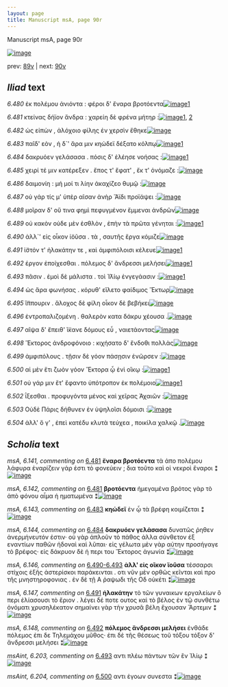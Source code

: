 ```yaml
---
layout: page
title: Manuscript msA, page 90r
---
```


Manuscript msA, page 90r

[![image](http://www.homermultitext.org/iipsrv?OBJ=IIP,1.0&FIF=/project/homer/pyramidal/deepzoom/hmt/vaimg/2017a/VA090RN_0262.tif&WID=100&CVT=JPEG)](http://www.homermultitext.org/ict2/?urn=urn:cite2:hmt:vaimg.2017a:VA090RN_0262)

prev:  [89v](../89v/) | next:  [90v](../90v/)

## *Iliad* text

*6.480* <a id="6.480"/> ἐκ πολέμου ἀνιόντα : φέροι δ' ἔναρα βροτόεντα[![image](http://www.homermultitext.org/iipsrv?OBJ=IIP,1.0&FIF=/project/homer/pyramidal/deepzoom/hmt/vaimg/2017a/VA090RN_0262.tif&RGN=0.162,0.2096,0.467,0.0346&WID=1000&CVT=JPEG)](http://www.homermultitext.org/ict2/?urn=urn:cite2:hmt:vaimg.2017a:VA090RN_0262@0.162,0.2096,0.467,0.0346)[1](#msAil_6.293)

*6.481* <a id="6.481"/> κτείνας δήϊον ἄνδρα : χαρείη δὲ φρένα μήτηρ :[![image](http://www.homermultitext.org/iipsrv?OBJ=IIP,1.0&FIF=/project/homer/pyramidal/deepzoom/hmt/vaimg/2017a/VA090RN_0262.tif&RGN=0.162,0.2359,0.467,0.0263&WID=1000&CVT=JPEG)](http://www.homermultitext.org/ict2/?urn=urn:cite2:hmt:vaimg.2017a:VA090RN_0262@0.162,0.2359,0.467,0.0263)[1](#msA_6.142), [2](#msA_6.141)

*6.482* <a id="6.482"/> ὡς εἰπὼν , ἀλόχοιο φίλης ἐν χερσὶν ἔθηκε[![image](http://www.homermultitext.org/iipsrv?OBJ=IIP,1.0&FIF=/project/homer/pyramidal/deepzoom/hmt/vaimg/2017a/VA090RN_0262.tif&RGN=0.153,0.2547,0.467,0.0263&WID=1000&CVT=JPEG)](http://www.homermultitext.org/ict2/?urn=urn:cite2:hmt:vaimg.2017a:VA090RN_0262@0.153,0.2547,0.467,0.0263)

*6.483* <a id="6.483"/> παῖδ' εὸν , ἡ δ`' ἄρα μιν κηώδεϊ δέξατο κόλπῳ[![image](http://www.homermultitext.org/iipsrv?OBJ=IIP,1.0&FIF=/project/homer/pyramidal/deepzoom/hmt/vaimg/2017a/VA090RN_0262.tif&RGN=0.153,0.2727,0.467,0.0263&WID=1000&CVT=JPEG)](http://www.homermultitext.org/ict2/?urn=urn:cite2:hmt:vaimg.2017a:VA090RN_0262@0.153,0.2727,0.467,0.0263)[1](#msA_6.143)

*6.484* <a id="6.484"/> δακρυόεν γελάσασα . πόσις δ' ἐλέησε νοήσας :[![image](http://www.homermultitext.org/iipsrv?OBJ=IIP,1.0&FIF=/project/homer/pyramidal/deepzoom/hmt/vaimg/2017a/VA090RN_0262.tif&RGN=0.151,0.29,0.467,0.0263&WID=1000&CVT=JPEG)](http://www.homermultitext.org/ict2/?urn=urn:cite2:hmt:vaimg.2017a:VA090RN_0262@0.151,0.29,0.467,0.0263)[1](#msA_6.144)

*6.485* <a id="6.485"/> χειρί τέ μιν κατέρεξεν . ἔπος τ' ἔφατ' , ἔκ τ' ὀνόμαζε :[![image](http://www.homermultitext.org/iipsrv?OBJ=IIP,1.0&FIF=/project/homer/pyramidal/deepzoom/hmt/vaimg/2017a/VA090RN_0262.tif&RGN=0.156,0.3156,0.467,0.0263&WID=1000&CVT=JPEG)](http://www.homermultitext.org/ict2/?urn=urn:cite2:hmt:vaimg.2017a:VA090RN_0262@0.156,0.3156,0.467,0.0263)

*6.486* <a id="6.486"/> δαιμονίη : μή μοί τι λίην ἀκαχίζεο θυμῷ :[![image](http://www.homermultitext.org/iipsrv?OBJ=IIP,1.0&FIF=/project/homer/pyramidal/deepzoom/hmt/vaimg/2017a/VA090RN_0262.tif&RGN=0.154,0.3321,0.467,0.0263&WID=1000&CVT=JPEG)](http://www.homermultitext.org/ict2/?urn=urn:cite2:hmt:vaimg.2017a:VA090RN_0262@0.154,0.3321,0.467,0.0263)

*6.487* <a id="6.487"/> οὐ γάρ τίς μ' ὑπὲρ αῖσαν ἀνὴρ Ἄϊδι προϊάψει :[![image](http://www.homermultitext.org/iipsrv?OBJ=IIP,1.0&FIF=/project/homer/pyramidal/deepzoom/hmt/vaimg/2017a/VA090RN_0262.tif&RGN=0.154,0.3509,0.467,0.0263&WID=1000&CVT=JPEG)](http://www.homermultitext.org/ict2/?urn=urn:cite2:hmt:vaimg.2017a:VA090RN_0262@0.154,0.3509,0.467,0.0263)

*6.488* <a id="6.488"/> μοῖραν δ' οὔ τινα φημὶ πεφυγμένον ἔμμεναι ἀνδρῶν[![image](http://www.homermultitext.org/iipsrv?OBJ=IIP,1.0&FIF=/project/homer/pyramidal/deepzoom/hmt/vaimg/2017a/VA090RN_0262.tif&RGN=0.154,0.3711,0.467,0.0263&WID=1000&CVT=JPEG)](http://www.homermultitext.org/ict2/?urn=urn:cite2:hmt:vaimg.2017a:VA090RN_0262@0.154,0.3711,0.467,0.0263)

*6.489* <a id="6.489"/> οὐ κακὸν οὐδε μὲν ἐσθλὸν , ἐπὴν τὰ πρῶτα γένηται :[![image](http://www.homermultitext.org/iipsrv?OBJ=IIP,1.0&FIF=/project/homer/pyramidal/deepzoom/hmt/vaimg/2017a/VA090RN_0262.tif&RGN=0.154,0.3922,0.467,0.0263&WID=1000&CVT=JPEG)](http://www.homermultitext.org/ict2/?urn=urn:cite2:hmt:vaimg.2017a:VA090RN_0262@0.154,0.3922,0.467,0.0263)[1](#msA_6.145)

*6.490* <a id="6.490"/> ἀλλ`' εἰς οἶκον ἰ̈οῦσα . τὰ , σαυτῆς ἔργα κόμιζε[![image](http://www.homermultitext.org/iipsrv?OBJ=IIP,1.0&FIF=/project/homer/pyramidal/deepzoom/hmt/vaimg/2017a/VA090RN_0262.tif&RGN=0.149,0.411,0.467,0.0263&WID=1000&CVT=JPEG)](http://www.homermultitext.org/ict2/?urn=urn:cite2:hmt:vaimg.2017a:VA090RN_0262@0.149,0.411,0.467,0.0263)

*6.491* <a id="6.491"/> ἱ̈στόν τ' ἠλακάτην τε , καὶ ἀμφιπόλοισι κέλευε[![image](http://www.homermultitext.org/iipsrv?OBJ=IIP,1.0&FIF=/project/homer/pyramidal/deepzoom/hmt/vaimg/2017a/VA090RN_0262.tif&RGN=0.15,0.4282,0.467,0.0263&WID=1000&CVT=JPEG)](http://www.homermultitext.org/ict2/?urn=urn:cite2:hmt:vaimg.2017a:VA090RN_0262@0.15,0.4282,0.467,0.0263)[1](#msA_6.147)

*6.492* <a id="6.492"/> έργον ἐποίχεσθαι . πόλεμος δ' ἄνδρεσσι μελήσει[![image](http://www.homermultitext.org/iipsrv?OBJ=IIP,1.0&FIF=/project/homer/pyramidal/deepzoom/hmt/vaimg/2017a/VA090RN_0262.tif&RGN=0.146,0.4485,0.467,0.0263&WID=1000&CVT=JPEG)](http://www.homermultitext.org/ict2/?urn=urn:cite2:hmt:vaimg.2017a:VA090RN_0262@0.146,0.4485,0.467,0.0263)[1](#msA_6.148)

*6.493* <a id="6.493"/> πᾶσιν . ἐμοὶ δὲ μάλιστα . τοὶ Ἰ̈λίῳ ἐνγεγάασιν :[![image](http://www.homermultitext.org/iipsrv?OBJ=IIP,1.0&FIF=/project/homer/pyramidal/deepzoom/hmt/vaimg/2017a/VA090RN_0262.tif&RGN=0.146,0.4673,0.467,0.0263&WID=1000&CVT=JPEG)](http://www.homermultitext.org/ict2/?urn=urn:cite2:hmt:vaimg.2017a:VA090RN_0262@0.146,0.4673,0.467,0.0263)[1](#msAint_6.203)

*6.494* <a id="6.494"/> ὡς ἄρα φωνήσας . κόρυθ' εἵλετο φαίδιμος Ἕκτωρ[![image](http://www.homermultitext.org/iipsrv?OBJ=IIP,1.0&FIF=/project/homer/pyramidal/deepzoom/hmt/vaimg/2017a/VA090RN_0262.tif&RGN=0.147,0.4876,0.467,0.0263&WID=1000&CVT=JPEG)](http://www.homermultitext.org/ict2/?urn=urn:cite2:hmt:vaimg.2017a:VA090RN_0262@0.147,0.4876,0.467,0.0263)

*6.495* <a id="6.495"/> ἵ̈ππουριν . ἄλοχος δὲ φίλη οἶκον δὲ βεβήκει[![image](http://www.homermultitext.org/iipsrv?OBJ=IIP,1.0&FIF=/project/homer/pyramidal/deepzoom/hmt/vaimg/2017a/VA090RN_0262.tif&RGN=0.146,0.5064,0.467,0.0263&WID=1000&CVT=JPEG)](http://www.homermultitext.org/ict2/?urn=urn:cite2:hmt:vaimg.2017a:VA090RN_0262@0.146,0.5064,0.467,0.0263)

*6.496* <a id="6.496"/> ἐντροπαλιζομένη . θαλερὸν κατα δάκρυ χέουσα .[![image](http://www.homermultitext.org/iipsrv?OBJ=IIP,1.0&FIF=/project/homer/pyramidal/deepzoom/hmt/vaimg/2017a/VA090RN_0262.tif&RGN=0.148,0.5229,0.467,0.0263&WID=1000&CVT=JPEG)](http://www.homermultitext.org/ict2/?urn=urn:cite2:hmt:vaimg.2017a:VA090RN_0262@0.148,0.5229,0.467,0.0263)

*6.497* <a id="6.497"/> αῖψα δ' ἔπειθ' ἵ̈κανε δόμους εὖ , ναιετάοντας[![image](http://www.homermultitext.org/iipsrv?OBJ=IIP,1.0&FIF=/project/homer/pyramidal/deepzoom/hmt/vaimg/2017a/VA090RN_0262.tif&RGN=0.146,0.5455,0.467,0.0263&WID=1000&CVT=JPEG)](http://www.homermultitext.org/ict2/?urn=urn:cite2:hmt:vaimg.2017a:VA090RN_0262@0.146,0.5455,0.467,0.0263)

*6.498* <a id="6.498"/> Ἕκτορος ἀνδροφόνοιο : κιχήσατο δ' ἔνδοθι πολλὰς[![image](http://www.homermultitext.org/iipsrv?OBJ=IIP,1.0&FIF=/project/homer/pyramidal/deepzoom/hmt/vaimg/2017a/VA090RN_0262.tif&RGN=0.145,0.5665,0.467,0.0263&WID=1000&CVT=JPEG)](http://www.homermultitext.org/ict2/?urn=urn:cite2:hmt:vaimg.2017a:VA090RN_0262@0.145,0.5665,0.467,0.0263)

*6.499* <a id="6.499"/> ἀμφιπόλους . τῇσιν δὲ γόον πάσῃσιν ἐνῶρσεν :[![image](http://www.homermultitext.org/iipsrv?OBJ=IIP,1.0&FIF=/project/homer/pyramidal/deepzoom/hmt/vaimg/2017a/VA090RN_0262.tif&RGN=0.144,0.5823,0.467,0.0263&WID=1000&CVT=JPEG)](http://www.homermultitext.org/ict2/?urn=urn:cite2:hmt:vaimg.2017a:VA090RN_0262@0.144,0.5823,0.467,0.0263)

*6.500* <a id="6.500"/> αἱ μὲν ἔτι ζωὸν γόον Ἕκτορα ᾧ ἐνὶ οἴκῳ :[![image](http://www.homermultitext.org/iipsrv?OBJ=IIP,1.0&FIF=/project/homer/pyramidal/deepzoom/hmt/vaimg/2017a/VA090RN_0262.tif&RGN=0.139,0.6026,0.467,0.0263&WID=1000&CVT=JPEG)](http://www.homermultitext.org/ict2/?urn=urn:cite2:hmt:vaimg.2017a:VA090RN_0262@0.139,0.6026,0.467,0.0263)[1](#msAint_6.204)

*6.501* <a id="6.501"/> οὐ γάρ μιν ἔτ' ἔφαντο ὑπότροπον ἐκ πολέμοιο[![image](http://www.homermultitext.org/iipsrv?OBJ=IIP,1.0&FIF=/project/homer/pyramidal/deepzoom/hmt/vaimg/2017a/VA090RN_0262.tif&RGN=0.138,0.6228,0.467,0.0263&WID=1000&CVT=JPEG)](http://www.homermultitext.org/ict2/?urn=urn:cite2:hmt:vaimg.2017a:VA090RN_0262@0.138,0.6228,0.467,0.0263)[1](#msAil_6.A26)

*6.502* <a id="6.502"/> ΐξεσθαι . προφυγόντα μένος καὶ χεῖρας Ἀχαιῶν :[![image](http://www.homermultitext.org/iipsrv?OBJ=IIP,1.0&FIF=/project/homer/pyramidal/deepzoom/hmt/vaimg/2017a/VA090RN_0262.tif&RGN=0.138,0.6394,0.467,0.0263&WID=1000&CVT=JPEG)](http://www.homermultitext.org/ict2/?urn=urn:cite2:hmt:vaimg.2017a:VA090RN_0262@0.138,0.6394,0.467,0.0263)

*6.503* <a id="6.503"/> Οὐδὲ Πάρις δήθυνεν ἐν ὑψηλοῖσι δόμοισι :[![image](http://www.homermultitext.org/iipsrv?OBJ=IIP,1.0&FIF=/project/homer/pyramidal/deepzoom/hmt/vaimg/2017a/VA090RN_0262.tif&RGN=0.133,0.6597,0.467,0.0263&WID=1000&CVT=JPEG)](http://www.homermultitext.org/ict2/?urn=urn:cite2:hmt:vaimg.2017a:VA090RN_0262@0.133,0.6597,0.467,0.0263)

*6.504* <a id="6.504"/> ἀλλ' ὅ γ' , ἐπεὶ κατέδυ κλυτὰ τεύχεα , ποικίλα χαλκῷ .[![image](http://www.homermultitext.org/iipsrv?OBJ=IIP,1.0&FIF=/project/homer/pyramidal/deepzoom/hmt/vaimg/2017a/VA090RN_0262.tif&RGN=0.153,0.6784,0.467,0.0263&WID=1000&CVT=JPEG)](http://www.homermultitext.org/ict2/?urn=urn:cite2:hmt:vaimg.2017a:VA090RN_0262@0.153,0.6784,0.467,0.0263)

## *Scholia* text

*msA, 6.141, commenting on* [6.481](#6.481)  <a id="msA_6.141"/> **ἔναρα βροτόεντα** τὰ ἀπο πολέμου λάφυρα ἐναρίζειν γάρ ἐστι τὸ φονεύειν ; δια τοῦτο καὶ οἱ νεκροὶ ἔναροι ⁑[![image](http://www.homermultitext.org/iipsrv?OBJ=IIP,1.0&FIF=/project/homer/pyramidal/deepzoom/hmt/vaimg/2017a/VA090RN_0262.tif&RGN=0.16212233,0.10138313,0.64830508,0.02780083&WID=1000&CVT=JPEG)](http://www.homermultitext.org/ict2/?urn=urn:cite2:hmt:vaimg.2017a:VA090RN_0262@0.16212233,0.10138313,0.64830508,0.02780083)

*msA, 6.142, commenting on* [6.481](#6.481)  <a id="msA_6.142"/> **βροτόεντα** ἠμεγαμένα βρότος γὰρ τὸ ἀπὸ φόνου αἷμα ἠ ηματωμένα ⁑[![image](http://www.homermultitext.org/iipsrv?OBJ=IIP,1.0&FIF=/project/homer/pyramidal/deepzoom/hmt/vaimg/2017a/VA090RN_0262.tif&RGN=0.17759764,0.11798064,0.41617539,0.02240664&WID=1000&CVT=JPEG)](http://www.homermultitext.org/ict2/?urn=urn:cite2:hmt:vaimg.2017a:VA090RN_0262@0.17759764,0.11798064,0.41617539,0.02240664)

*msA, 6.143, commenting on* [6.483](#6.483)  <a id="msA_6.143"/> **κηώδεϊ** ἐν ᾧ τὰ βρέφη κοιμίζεται ⁑[![image](http://www.homermultitext.org/iipsrv?OBJ=IIP,1.0&FIF=/project/homer/pyramidal/deepzoom/hmt/vaimg/2017a/VA090RN_0262.tif&RGN=0.60095800,0.12586445,0.20394252,0.01950207&WID=1000&CVT=JPEG)](http://www.homermultitext.org/ict2/?urn=urn:cite2:hmt:vaimg.2017a:VA090RN_0262@0.60095800,0.12586445,0.20394252,0.01950207)

*msA, 6.144, commenting on* [6.484](#6.484)  <a id="msA_6.144"/> **δακρυόεν γελάσασα** δυνατῶς ῥηθεν ἀνερμήνευτόν ἐστιν· οὐ γὰρ ἁπλοῦν τὸ πάθος ἀλλα σύνθετον ἐξ εναντίων παθῶν ἡδοναὶ καὶ λῦπαι· εἰς γέλωτα μὲν γὰρ αὐτην προσήγαγε τὸ βρέφος· εἰς δάκρυον δὲ ἡ περι του Ἕκτορος ἀγωνία ⁑[![image](http://www.homermultitext.org/iipsrv?OBJ=IIP,1.0&FIF=/project/homer/pyramidal/deepzoom/hmt/vaimg/2017a/VA090RN_0262.tif&RGN=0.16654385,0.13208852,0.62785556,0.04356846&WID=1000&CVT=JPEG)](http://www.homermultitext.org/ict2/?urn=urn:cite2:hmt:vaimg.2017a:VA090RN_0262@0.16654385,0.13208852,0.62785556,0.04356846)

*msA, 6.146, commenting on* [6.490-6.493](#6.490-6.493)  <a id="msA_6.146"/> **ἀλλ' εἰς οῖκον ϊοῦσα** τέσσαρσι στίχοις ἑξῆς ἀστερίσκοι παράκεινται . οτι νῦν μὲν ορθῶς κεῖνται καὶ προ τῆς μνηστηροφονιας . ἐν δὲ τῇ Α ῥαψωδι τῆς Οδ οὐκέτι ⁑[![image](http://www.homermultitext.org/iipsrv?OBJ=IIP,1.0&FIF=/project/homer/pyramidal/deepzoom/hmt/vaimg/2017a/VA090RN_0262.tif&RGN=0.60924834,0.41092669,0.18957259,0.06639004&WID=1000&CVT=JPEG)](http://www.homermultitext.org/ict2/?urn=urn:cite2:hmt:vaimg.2017a:VA090RN_0262@0.60924834,0.41092669,0.18957259,0.06639004)

*msA, 6.147, commenting on* [6.491](#6.491)  <a id="msA_6.147"/> **ἠλακάτην** τὸ τῶν γυναικων εργαλείων ὃ περι ἐλίασουσι τὸ ἔριον . λέγει δέ ποτε ουτος καὶ τὸ βέλος ἐν τῷ συνθέτω ὀνόματι χρυσηλέκατον σημαίνει γὰρ τὴν χρυσᾶ βέλη ἔχουσαν Ἄρτεμιν ⁑[![image](http://www.homermultitext.org/iipsrv?OBJ=IIP,1.0&FIF=/project/homer/pyramidal/deepzoom/hmt/vaimg/2017a/VA090RN_0262.tif&RGN=0.60593220,0.47897649,0.18625645,0.08464730&WID=1000&CVT=JPEG)](http://www.homermultitext.org/ict2/?urn=urn:cite2:hmt:vaimg.2017a:VA090RN_0262@0.60593220,0.47897649,0.18625645,0.08464730)

*msA, 6.148, commenting on* [6.492](#6.492)  <a id="msA_6.148"/> **πόλεμος ἄνδρεσσι μελήσει** ἐνθάδε πόλεμος ἐπι δε Τηλεμάχου μῦθος· ἐπι δὲ τῆς θέσεως τοῦ τόξου τόξον δ' ἄνδρεσσι μελήσει ⁑[![image](http://www.homermultitext.org/iipsrv?OBJ=IIP,1.0&FIF=/project/homer/pyramidal/deepzoom/hmt/vaimg/2017a/VA090RN_0262.tif&RGN=0.61201179,0.56445367,0.17464996,0.07468880&WID=1000&CVT=JPEG)](http://www.homermultitext.org/ict2/?urn=urn:cite2:hmt:vaimg.2017a:VA090RN_0262@0.61201179,0.56445367,0.17464996,0.07468880)

*msAint, 6.203, commenting on* [6.493](#6.493)  <a id="msAint_6.203"/> αντι πλέω πάντων τῶν ἒν Ἰλίῳ ⁑[![image](http://www.homermultitext.org/iipsrv?OBJ=IIP,1.0&FIF=/project/homer/pyramidal/deepzoom/hmt/vaimg/2017a/VA090RN_0262.tif&RGN=0.09948416,0.47551867,0.04863670,0.02351314&WID=1000&CVT=JPEG)](http://www.homermultitext.org/ict2/?urn=urn:cite2:hmt:vaimg.2017a:VA090RN_0262@0.09948416,0.47551867,0.04863670,0.02351314)

*msAint, 6.204, commenting on* [6.500](#6.500)  <a id="msAint_6.204"/> αντι ἐγοων συνεστα ⁑[![image](http://www.homermultitext.org/iipsrv?OBJ=IIP,1.0&FIF=/project/homer/pyramidal/deepzoom/hmt/vaimg/2017a/VA090RN_0262.tif&RGN=0.10961680,0.60899032,0.04771555,0.03692946&WID=1000&CVT=JPEG)](http://www.homermultitext.org/ict2/?urn=urn:cite2:hmt:vaimg.2017a:VA090RN_0262@0.10961680,0.60899032,0.04771555,0.03692946)
